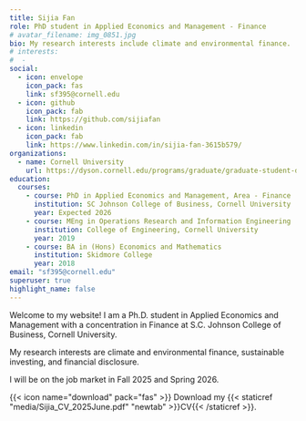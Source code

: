 ```yaml
---
title: Sijia Fan
role: PhD student in Applied Economics and Management - Finance
# avatar_filename: img_0851.jpg
bio: My research interests include climate and environmental finance.
# interests: 
#  - 
social:
  - icon: envelope
    icon_pack: fas
    link: sf395@cornell.edu
  - icon: github
    icon_pack: fab
    link: https://github.com/sijiafan
  - icon: linkedin
    icon_pack: fab
    link: https://www.linkedin.com/in/sijia-fan-3615b579/
organizations: 
  - name: Cornell University
    url: https://dyson.cornell.edu/programs/graduate/graduate-student-directory/
education:
  courses:
    - course: PhD in Applied Economics and Management, Area - Finance 
      institution: SC Johnson College of Business, Cornell University
      year: Expected 2026
    - course: MEng in Operations Research and Information Engineering
      institution: College of Engineering, Cornell University
      year: 2019
    - course: BA in (Hons) Economics and Mathematics
      institution: Skidmore College
      year: 2018
email: "sf395@cornell.edu"
superuser: true
highlight_name: false
---
```

Welcome to my website! I am a Ph.D. student in Applied Economics and Management with a concentration in Finance at S.C. Johnson College of Business, Cornell University.

My research interests are climate and environmental finance, sustainable investing, and financial disclosure.

I will be on the job market in Fall 2025 and Spring 2026.

{{< icon name="download" pack="fas" >}} Download my {{< staticref "media/Sijia_CV_2025June.pdf" "newtab" >}}CV{{< /staticref >}}.
